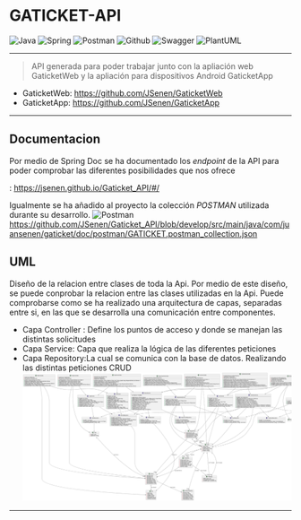# GATICKET-API

![Java](https://img.shields.io/badge/Java-red?style=for-the-badge&logo=Java&logoColor=white)
![Spring](https://img.shields.io/badge/SpringBoot-green?style=for-the-badge&logo=spring&logoColor=white)
![Postman](https://img.shields.io/badge/Postman-orange?style=for-the-badge&logo=postman&logoColor=white)
![Github](https://img.shields.io/badge/github-black?style=for-the-badge&logo=github&logoColor=white)
![Swagger](https://img.shields.io/badge/swagger-green?style=for-the-badge&logo=swagger&logoColor=black)
![PlantUML](https://img.shields.io/badge/PlantUML-orange?style=for-the-badge&logo=PlantUML&logoColor=black)

***

> API generada para poder trabajar junto con la apliación web GaticketWeb y la apliación para dispositivos Android GaticketApp
    
* GaticketWeb: https://github.com/JSenen/GaticketWeb
* GaticketApp: https://github.com/JSenen/GaticketApp

***
## Documentacion
Por medio de Spring Doc se ha documentado los *_endpoint_* de la API para poder comprobar las diferentes posibilidades
que nos ofrece

: https://jsenen.github.io/Gaticket_API/#/

Igualmente se ha añadido al proyecto la colección _POSTMAN_ utilizada durante su desarrollo.
![Postman](https://img.shields.io/badge/Postman-orange?style=for-the-badge&logo=postman&logoColor=white) https://github.com/JSenen/Gaticket_API/blob/develop/src/main/java/com/juansenen/gaticket/doc/postman/GATICKET.postman_collection.json

## UML 

Diseño de la relacion entre clases de toda la Api. 
Por medio de este diseño, se puede conprobar la relacion entre las clases utilizadas en la Api.
Puede comprobarse como se ha realizado una arquitectura de capas, separadas entre si, en las que se desarrolla una comunicación
entre componentes.

* Capa Controller : Define los puntos de acceso y donde se manejan las distintas solicitudes
* Capa Service: Capa que realiza la lógica de las diferentes peticiones
* Capa Repository:La cual se comunica con la base de datos. Realizando las distintas peticiones CRUD
![img.png](https://github.com/JSenen/Gaticket_API/blob/develop/src/main/java/com/juansenen/gaticket/doc/uml/Uml.png)
***


